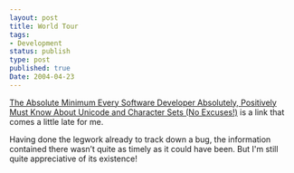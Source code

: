 ```yaml
---
layout: post
title: World Tour
tags:
- Development
status: publish
type: post
published: true
Date: 2004-04-23
---
```

[The Absolute Minimum Every Software Developer Absolutely, Positively Must Know About Unicode and Character Sets (No Excuses!)](http://www.joelonsoftware.com/articles/Unicode.html) is a link that comes a little late for me.

Having done the legwork already to track down a bug, the information contained there wasn&#8217;t quite as timely as it could have been.  But I'm still quite appreciative of its existence!
